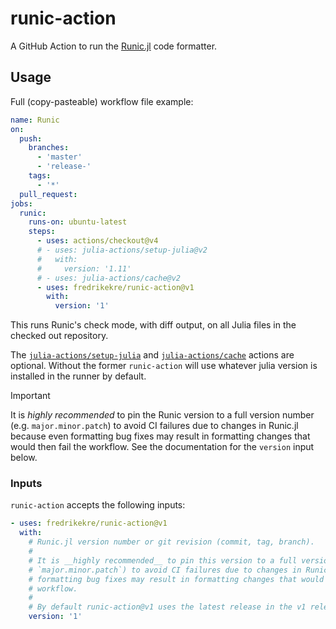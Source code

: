 # runic-action

A GitHub Action to run the [Runic.jl](https://github.com/fredrikekre/Runic.jl)
code formatter.

## Usage

Full (copy-pasteable) workflow file example:

```yml
name: Runic
on:
  push:
    branches:
      - 'master'
      - 'release-'
    tags:
      - '*'
  pull_request:
jobs:
  runic:
    runs-on: ubuntu-latest
    steps:
      - uses: actions/checkout@v4
      # - uses: julia-actions/setup-julia@v2
      #   with:
      #     version: '1.11'
      # - uses: julia-actions/cache@v2
      - uses: fredrikekre/runic-action@v1
        with:
          version: '1'
```

This runs Runic's check mode, with diff output, on all Julia files in the
checked out repository.

The [`julia-actions/setup-julia`](https://github.com/julia-actions/setup-julia)
and [`julia-actions/cache`](https://github.com/julia-actions/cache) actions are
optional. Without the former `runic-action` will use whatever julia version is
installed in the runner by default.

> [!IMPORTANT]
> It is *highly recommended* to pin the Runic version to a full version number (e.g.
> `major.minor.patch`) to avoid CI failures due to changes in Runic.jl because even
> formatting bug fixes may result in formatting changes that would then fail the workflow.
> See the documentation for the `version` input below.

### Inputs

`runic-action` accepts the following inputs:

```yml
- uses: fredrikekre/runic-action@v1
  with:
    # Runic.jl version number or git revision (commit, tag, branch).
    #
    # It is __highly recommended__ to pin this version to a full version number (e.g.
    # `major.minor.patch`) to avoid CI failures due to changes in Runic.jl since even
    # formatting bug fixes may result in formatting changes that would then fail the
    # workflow.
    #
    # By default runic-action@v1 uses the latest release in the v1 release series.
    version: '1'
```
